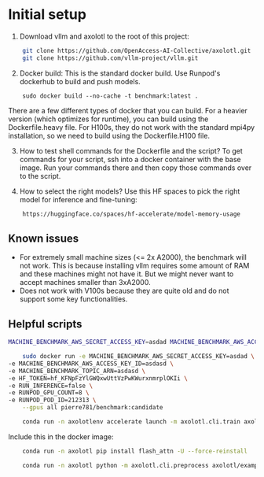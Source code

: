# Initial setup

1. Download vllm and axolotl to the root of this project:

```bash
    git clone https://github.com/OpenAccess-AI-Collective/axolotl.git
    git clone https://github.com/vllm-project/vllm.git
```

2. Docker build:
This is the standard docker build. Use Runpod's dockerhub to build and push models.
```
    sudo docker build --no-cache -t benchmark:latest .
```
There are a few different types of docker that you can build. For a heavier version (which optimizes for runtime), you can build using the Dockerfile.heavy file. For H100s, they do not work with the standard mpi4py installation, so we need to build using the Dockerfile.H100 file.

3. How to test shell commands for the Dockerfile and the script?
To get commands for your script, ssh into a docker container with the base image. Run your commands there and then copy those commands over to the script.

4. How to select the right models?
Use this HF spaces to pick the right model for inference and fine-tuning:

```bash
    https://huggingface.co/spaces/hf-accelerate/model-memory-usage
```

## Known issues
- For extremely small machine sizes (<= 2x A2000), the benchmark will not work. This is because installing vllm requires some amount of RAM and these machines might not have it. But we might never want to accept machines smaller than 3xA2000.
- Does not work with V100s because they are quite old and do not support some key functionalities.

## Helpful scripts

```bash
MACHINE_BENCHMARK_AWS_SECRET_ACCESS_KEY=asdad MACHINE_BENCHMARK_AWS_ACCESS_KEY_ID=asdasd MACHINE_BENCHMARK_TOPIC_ARN=asdasd HF_TOKEN=asdad RUN_INFERENCE=false RUNPOD_GPU_COUNT=8 RUNPOD_POD_ID=212313 HF_TOKEN=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 python3 script.py
```

```bash
    sudo docker run -e MACHINE_BENCHMARK_AWS_SECRET_ACCESS_KEY=asdad \
-e MACHINE_BENCHMARK_AWS_ACCESS_KEY_ID=asdasd \
-e MACHINE_BENCHMARK_TOPIC_ARN=asdasd \
-e HF_TOKEN=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 \
-e RUN_INFERENCE=false \
-e RUNPOD_GPU_COUNT=8 \
-e RUNPOD_POD_ID=212313 \
    --gpus all pierre781/benchmark:candidate
```

```bash
    conda run -n axolotlenv accelerate launch -m axolotl.cli.train axolotl/examples/openllama-3b/lora.yml
```

Include this in the docker image:
```bash
    conda run -n axolotl pip install flash_attn -U --force-reinstall
```

```bash
    conda run -n axolotl python -m axolotl.cli.preprocess axolotl/examples/openllama-3b/config.yml
```